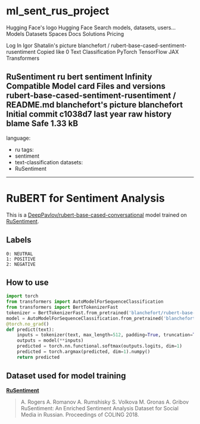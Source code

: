 # ml_sent_rus_project

Hugging Face's logo
Hugging Face
Search models, datasets, users...
Models
Datasets
Spaces
Docs
Solutions
Pricing

Log In
Igor Shatalin's picture
blanchefort
/
rubert-base-cased-sentiment-rusentiment Copied
like
0
Text Classification
PyTorch
TensorFlow
JAX
Transformers

RuSentiment
ru
bert
sentiment
Infinity Compatible
Model card
Files and versions
rubert-base-cased-sentiment-rusentiment
/
README.md
blanchefort's picture
blanchefort
Initial commit
c1038d7
last year
raw
history
blame
Safe
1.33 kB
---
language:
- ru
tags:
- sentiment
- text-classification
datasets:
- RuSentiment
---

# RuBERT for Sentiment Analysis

This is a [DeepPavlov/rubert-base-cased-conversational](https://huggingface.co/DeepPavlov/rubert-base-cased-conversational) model trained on [RuSentiment](http://text-machine.cs.uml.edu/projects/rusentiment/).

## Labels
    0: NEUTRAL
    1: POSITIVE
    2: NEGATIVE
## How to use
```python
import torch
from transformers import AutoModelForSequenceClassification
from transformers import BertTokenizerFast
tokenizer = BertTokenizerFast.from_pretrained('blanchefort/rubert-base-cased-sentiment-rusentiment')
model = AutoModelForSequenceClassification.from_pretrained('blanchefort/rubert-base-cased-sentiment-rusentiment', return_dict=True)
@torch.no_grad()
def predict(text):
    inputs = tokenizer(text, max_length=512, padding=True, truncation=True, return_tensors='pt')
    outputs = model(**inputs)
    predicted = torch.nn.functional.softmax(outputs.logits, dim=1)
    predicted = torch.argmax(predicted, dim=1).numpy()
    return predicted
```


## Dataset used for model training

**[RuSentiment](http://text-machine.cs.uml.edu/projects/rusentiment/)**

> A. Rogers A. Romanov A. Rumshisky S. Volkova M. Gronas A. Gribov RuSentiment: An Enriched Sentiment Analysis Dataset for Social Media in Russian. Proceedings of COLING 2018.
